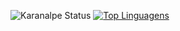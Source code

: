 ![Karanalpe Status](https://github-readme-stats.vercel.app/api?username=MrBrodinha&show_icons=true)
[![Top Linguagens](https://github-readme-stats.vercel.app/api/top-langs/?username=MrBrodinha&layout=compact)](https://github.com/MrBrodinha/github-readme-stats)
